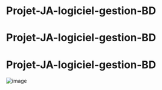 # Projet-JA-logiciel-gestion-BD
# Projet-JA-logiciel-gestion-BD
# Projet-JA-logiciel-gestion-BD
![image](https://github.com/Charles141002/src/assets/127297497/24921911-a5a2-4163-99e0-07190178a21c)
